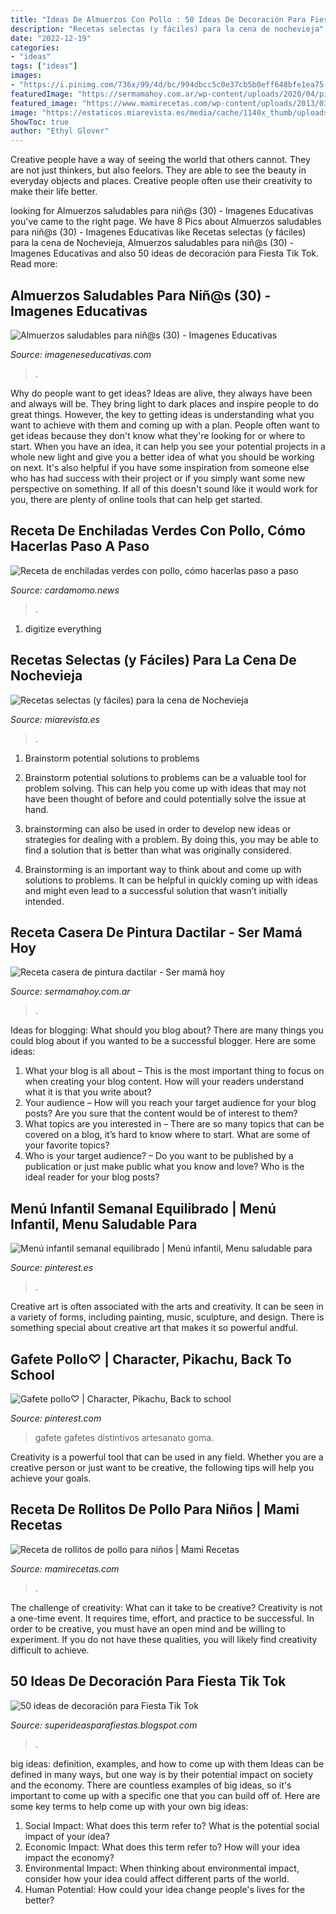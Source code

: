 ```yaml
---
title: "Ideas De Almuerzos Con Pollo : 50 Ideas De Decoración Para Fiesta Tik Tok"
description: "Recetas selectas (y fáciles) para la cena de nochevieja"
date: "2022-12-19"
categories:
- "ideas"
tags: ["ideas"]
images:
- "https://i.pinimg.com/736x/99/4d/bc/994dbcc5c0e37cb5b0eff648bfe1ea75--school-ideas-ideas-para.jpg"
featuredImage: "https://sermamahoy.com.ar/wp-content/uploads/2020/04/pintura-dactilar-casera-scaled.jpg"
featured_image: "https://www.mamirecetas.com/wp-content/uploads/2013/03/Rollitos-de-pollo1.jpg"
image: "https://estaticos.miarevista.es/media/cache/1140x_thumb/uploads/images/article/5fb447605cafe8602fd650d2/captura-de-pantalla-2020-11-17-a-las-23-12-13_0.jpg"
ShowToc: true
author: "Ethyl Glover"
---
```



Creative people have a way of seeing the world that others cannot. They are not just thinkers, but also feelors. They are able to see the beauty in everyday objects and places. Creative people often use their creativity to make their life better.

	

		
looking for Almuerzos saludables para niñ@s (30) - Imagenes Educativas you've came to the right page. We have 8 Pics about Almuerzos saludables para niñ@s (30) - Imagenes Educativas like Recetas selectas (y fáciles) para la cena de Nochevieja, Almuerzos saludables para niñ@s (30) - Imagenes Educativas and also 50 ideas de decoración para Fiesta Tik Tok. Read more:
		
    
## Almuerzos Saludables Para Niñ@s (30) - Imagenes Educativas

<img loading=lazy src="https://i0.wp.com/www.imageneseducativas.com/wp-content/uploads/2015/04/Almuerzos-saludables-para-niñ@s-30.jpg?ssl=1" onerror="this.onerror=null;this.src='https://tse2.mm.bing.net/th?id=OIP.uEdkMM7LorYmtuRJjRXRcQHaE5&amp;pid=15.1';" alt="Almuerzos saludables para niñ@s (30) - Imagenes Educativas">

_Source: imageneseducativas.com_

>. 

	

Why do people want to get ideas?
Ideas are alive, they always have been and always will be. They bring light to dark places and inspire people to do great things. However, the key to getting ideas is understanding what you want to achieve with them and coming up with a plan. 
People often want to get ideas because they don't know what they're looking for or where to start. When you have an idea, it can help you see your potential projects in a whole new light and give you a better idea of what you should be working on next. It's also helpful if you have some inspiration from someone else who has had success with their project or if you simply want some new perspective on something. If all of this doesn't sound like it would work for you, there are plenty of online tools that can help get started.

    
## Receta De Enchiladas Verdes Con Pollo, Cómo Hacerlas Paso A Paso

<img loading=lazy src="https://www.cardamomo.news/__export/1609715908642/sites/debate/img/2021/01/03/receta_de_enchiladas_verdes_con_pollox_cxmo_hacerlas_paso_a_paso_crop1609715828932.jpeg_242310155.jpeg" onerror="this.onerror=null;this.src='https://tse1.mm.bing.net/th?id=OIP.dPh_x9w1B8sF4RENyeor6QHaEk&amp;pid=15.1';" alt="Receta de enchiladas verdes con pollo, cómo hacerlas paso a paso">

_Source: cardamomo.news_

>. 

	

1. digitize everything

    
## Recetas Selectas (y Fáciles) Para La Cena De Nochevieja

<img loading=lazy src="https://estaticos.miarevista.es/media/cache/1140x_thumb/uploads/images/article/5fb447605cafe8602fd650d2/captura-de-pantalla-2020-11-17-a-las-23-12-13_0.jpg" onerror="this.onerror=null;this.src='https://tse2.mm.bing.net/th?id=OIP._fmsK5jCklQuMx9uD_UxQAHaFS&amp;pid=15.1';" alt="Recetas selectas (y fáciles) para la cena de Nochevieja">

_Source: miarevista.es_

>. 

	

1. Brainstorm potential solutions to problems
1. Brainstorm potential solutions to problems can be a valuable tool for problem solving. This can help you come up with ideas that may not have been thought of before and could potentially solve the issue at hand.
2. brainstorming can also be used in order to develop new ideas or strategies for dealing with a problem. By doing this, you may be able to find a solution that is better than what was originally considered.

3. Brainstorming is an important way to think about and come up with solutions to problems. It can be helpful in quickly coming up with ideas and might even lead to a successful solution that wasn’t initially intended.

    
## Receta Casera De Pintura Dactilar - Ser Mamá Hoy

<img loading=lazy src="https://sermamahoy.com.ar/wp-content/uploads/2020/04/pintura-dactilar-casera-scaled.jpg" onerror="this.onerror=null;this.src='https://tse3.mm.bing.net/th?id=OIP.ZfA6khUlBVWB7ZlB1s-hMwHaE6&amp;pid=15.1';" alt="Receta casera de pintura dactilar - Ser mamá hoy">

_Source: sermamahoy.com.ar_

>. 

	

Ideas for blogging: What should you blog about?
There are many things you could blog about if you wanted to be a successful blogger. Here are some ideas: 
1) What your blog is all about – This is the most important thing to focus on when creating your blog content. How will your readers understand what it is that you write about? 
2) Your audience – How will you reach your target audience for your blog posts? Are you sure that the content would be of interest to them? 
3) What topics are you interested in – There are so many topics that can be covered on a blog, it’s hard to know where to start. What are some of your favorite topics? 
4) Who is your target audience? – Do you want to be published by a publication or just make public what you know and love? Who is the ideal reader for your blog posts?

    
## Menú Infantil Semanal Equilibrado | Menú Infantil, Menu Saludable Para

<img loading=lazy src="https://i.pinimg.com/736x/11/4b/00/114b0078dfe201699143dcd727ecaa86.jpg" onerror="this.onerror=null;this.src='https://tse1.mm.bing.net/th?id=OIP.YXuiaSr9U6mR7dQgyvrs0AHaDo&amp;pid=15.1';" alt="Menú infantil semanal equilibrado | Menú infantil, Menu saludable para">

_Source: pinterest.es_

>. 

	

Creative art is often associated with the arts and creativity. It can be seen in a variety of forms, including painting, music, sculpture, and design. There is something special about creative art that makes it so powerful andful.

    
## Gafete Pollo♡ | Character, Pikachu, Back To School

<img loading=lazy src="https://i.pinimg.com/736x/99/4d/bc/994dbcc5c0e37cb5b0eff648bfe1ea75--school-ideas-ideas-para.jpg" onerror="this.onerror=null;this.src='https://tse3.mm.bing.net/th?id=OIP.WSqVn2JabD_qVUWUICugQgHaNK&amp;pid=15.1';" alt="Gafete pollo♡ | Character, Pikachu, Back to school">

_Source: pinterest.com_

>gafete gafetes distintivos artesanato goma. 

	

Creativity is a powerful tool that can be used in any field. Whether you are a creative person or just want to be creative, the following tips will help you achieve your goals.

    
## Receta De Rollitos De Pollo Para Niños | Mami Recetas

<img loading=lazy src="https://www.mamirecetas.com/wp-content/uploads/2013/03/Rollitos-de-pollo1.jpg" onerror="this.onerror=null;this.src='https://tse4.mm.bing.net/th?id=OIP.6ow-P2jZ7DyV-RyRPIN2qwHaDQ&amp;pid=15.1';" alt="Receta de rollitos de pollo para niños | Mami Recetas">

_Source: mamirecetas.com_

>. 

	

The challenge of creativity: What can it take to be creative?
Creativity is not a one-time event. It requires time, effort, and practice to be successful. In order to be creative, you must have an open mind and be willing to experiment. If you do not have these qualities, you will likely find creativity difficult to achieve.

    
## 50 Ideas De Decoración Para Fiesta Tik Tok

<img loading=lazy src="https://1.bp.blogspot.com/-hB1n11gJlVs/YCFsWq0CKVI/AAAAAAAA6kg/LmwKqtDhn_Et7yVcYXogNfi__b6JIWGFQCLcBGAsYHQ/s752/ideas-decoracion-fiesta-tik-tok-41.jpg" onerror="this.onerror=null;this.src='https://tse3.mm.bing.net/th?id=OIP.1_McgLboplzViAwW96pGMgHaJ4&amp;pid=15.1';" alt="50 ideas de decoración para Fiesta Tik Tok">

_Source: superideasparafiestas.blogspot.com_

>. 

	

big ideas: definition, examples, and how to come up with them
Ideas can be defined in many ways, but one way is by their potential impact on society and the economy. There are countless examples of big ideas, so it's important to come up with a specific one that you can build off of. Here are some key terms to help come up with your own big ideas:
1. Social Impact: What does this term refer to? What is the potential social impact of your idea?  
2. Economic Impact: What does this term refer to? How will your idea impact the economy?  
3. Environmental Impact: When thinking about environmental impact, consider how your idea could affect different parts of the world. 
4. Human Potential: How could your idea change people's lives for the better?

